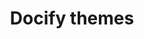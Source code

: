 ---
caption: Themes
title: Docify themes
description: Creating and managing themes in Docify Engine
image: 
order: 2
---